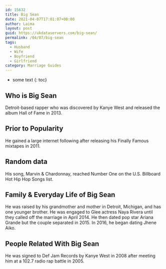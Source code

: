 ```yaml
---
id: 15632
title: Big Sean
date: 2021-04-07T17:01:07+00:00
author: Laima
layout: post
guid: https://ukdataservers.com/big-sean/
permalink: /04/07/big-sean
tags:
  - Husband
  - Wife
  - Boyfriend
  - Girlfriend
category: Marriage Guides
---
```


* some text
{: toc}


## Who is Big Sean
                  
                  
                  
Detroit-based rapper who was discovered by Kanye West and released the album Hall of Fame in 2013.
                  
              
            
              
            
                
                
                
## Prior to Popularity
                  
                  
                  
He gained a large internet following after releasing his Finally Famous mixtapes in 2011.
                  
              
            
              
            
                
                
                
## Random data
                  
                  
                  
His song, Marvin & Chardonnay, reached Number One on the U.S. Billboard Hot Hip Hop Songs list.
                  
              
            
              
            
                
                
                
## Family & Everyday Life of Big Sean
                  
                  
                  
He was raised by his grandmother and mother in Detroit, Michigan, and has one younger brother. He was engaged to Glee actress Naya Rivera until they called off the marriage in April 2014. He then dated pop star Ariana Grande but the couple separated in 2015. In 2016, he began dating Jhene Aiko. 
                  
              
            
              
            
                
                
                
## People Related With Big Sean
                  
                  
                  
He was signed to Def Jam Records by Kanye West in 2008 after meeting him at a 102.7 radio rap battle in 2005.
                  
              
            
              
            
                
              
            
              
              
            
            
              
            
          
          
          